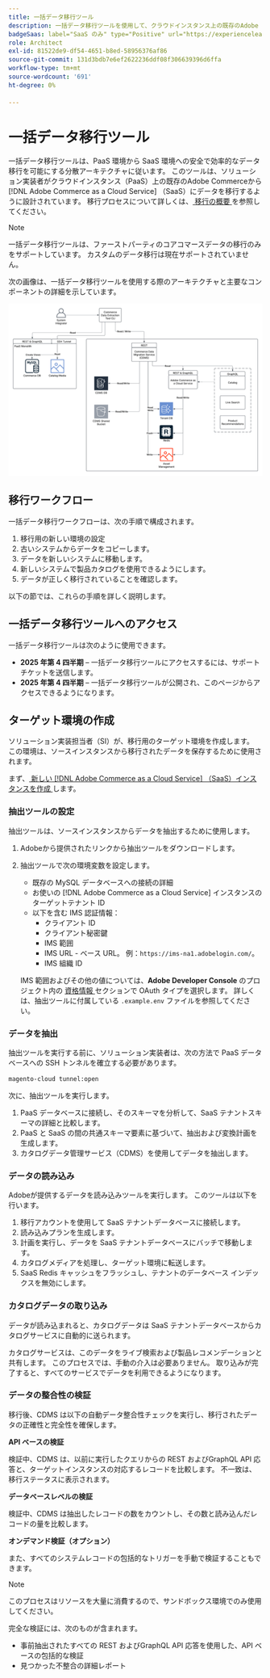 ```yaml
---
title: 一括データ移行ツール
description: 一括データ移行ツールを使用して、クラウドインスタンス上の既存のAdobe Commerceから  [!DNL Adobe Commerce as a Cloud Service] にデータを移行する方法について説明します。
badgeSaas: label="SaaS のみ" type="Positive" url="https://experienceleague.adobe.com/en/docs/commerce/user-guides/product-solutions" tooltip="Adobe Commerce as a Cloud ServiceおよびAdobe Commerce Optimizer プロジェクトにのみ適用されます（Adobeで管理される SaaS インフラストラクチャ）。"
role: Architect
exl-id: 81522de9-df54-4651-b8ed-58956376af86
source-git-commit: 131d3bdb7e6ef2622236ddf08f306639396d6ffa
workflow-type: tm+mt
source-wordcount: '691'
ht-degree: 0%

---
```


# 一括データ移行ツール

一括データ移行ツールは、PaaS 環境から SaaS 環境への安全で効率的なデータ移行を可能にする分散アーキテクチャに従います。 このツールは、ソリューション実装者がクラウドインスタンス（PaaS）上の既存のAdobe Commerceから [!DNL Adobe Commerce as a Cloud Service] （SaaS）にデータを移行するように設計されています。 移行プロセスについて詳しくは、[ 移行の概要 ](./overview.md) を参照してください。

>[!NOTE]
>
>一括データ移行ツールは、ファーストパーティのコアコマースデータの移行のみをサポートしています。 カスタムのデータ移行は現在サポートされていません。

次の画像は、一括データ移行ツールを使用する際のアーキテクチャと主要なコンポーネントの詳細を示しています。

![ 一括データ移行ツールのアーキテクチャ ](../assets/bulk-data-diagram.png)

## 移行ワークフロー

一括データ移行ワークフローは、次の手順で構成されます。

1. 移行用の新しい環境の設定
1. 古いシステムからデータをコピーします。
1. データを新しいシステムに移動します。
1. 新しいシステムで製品カタログを使用できるようにします。
1. データが正しく移行されていることを確認します。

以下の節では、これらの手順を詳しく説明します。

## 一括データ移行ツールへのアクセス

一括データ移行ツールは次のように使用できます。

- **2025 年第 4 四半期** – 一括データ移行ツールにアクセスするには、サポートチケットを送信します。
- **2025 年第 4 四半期** – 一括データ移行ツールが公開され、このページからアクセスできるようになります。

## ターゲット環境の作成

ソリューション実装担当者（SI）が、移行用のターゲット環境を作成します。 この環境は、ソースインスタンスから移行されたデータを保存するために使用されます。

まず、[ 新しい  [!DNL Adobe Commerce as a Cloud Service]  （SaaS）インスタンスを作成 ](../getting-started.md#create-an-instance) します。

### 抽出ツールの設定

抽出ツールは、ソースインスタンスからデータを抽出するために使用します。

1. Adobeから提供されたリンクから抽出ツールをダウンロードします。
1. 抽出ツールで次の環境変数を設定します。
   - 既存の MySQL データベースへの接続の詳細
   - お使いの [!DNL Adobe Commerce as a Cloud Service] インスタンスのターゲットテナント ID
   - 以下を含む IMS 認証情報：
      - クライアント ID
      - クライアント秘密鍵
      - IMS 範囲
      - IMS URL - ベース URL。 例：`https://ims-na1.adobelogin.com/`。
      - IMS 組織 ID

   IMS 範囲およびその他の値については、**Adobe Developer Console** のプロジェクト内の [ 資格情報 ](https://developer.adobe.com/console/) セクションで OAuth タイプを選択します。 詳しくは、抽出ツールに付属している `.example.env` ファイルを参照してください。

### データを抽出

抽出ツールを実行する前に、ソリューション実装者は、次の方法で PaaS データベースへの SSH トンネルを確立する必要があります。

```bash
magento-cloud tunnel:open
```

次に、抽出ツールを実行します。

1. PaaS データベースに接続し、そのスキーマを分析して、SaaS テナントスキーマの詳細と比較します。
1. PaaS と SaaS の間の共通スキーマ要素に基づいて、抽出および変換計画を生成します。
1. カタログデータ管理サービス（CDMS）を使用してデータを抽出します。

### データの読み込み

Adobeが提供するデータを読み込みツールを実行します。 このツールは以下を行います。

1. 移行アカウントを使用して SaaS テナントデータベースに接続します。
1. 読み込みプランを生成します。
1. 計画を実行し、データを SaaS テナントデータベースにバッチで移動します。
1. カタログメディアを処理し、ターゲット環境に転送します。
1. SaaS Redis キャッシュをフラッシュし、テナントのデータベース インデックスを無効にします。

### カタログデータの取り込み

データが読み込まれると、カタログデータは SaaS テナントデータベースからカタログサービスに自動的に送られます。

カタログサービスは、このデータをライブ検索および製品レコメンデーションと共有します。 このプロセスでは、手動の介入は必要ありません。 取り込みが完了すると、すべてのサービスでデータを利用できるようになります。

### データの整合性の検証

移行後、CDMS は以下の自動データ整合性チェックを実行し、移行されたデータの正確性と完全性を確保します。

**API ベースの検証**

検証中、CDMS は、以前に実行したクエリからの REST およびGraphQL API 応答と、ターゲットインスタンスの対応するレコードを比較します。 不一致は、移行ステータスに表示されます。

**データベースレベルの検証**

検証中、CDMS は抽出したレコードの数をカウントし、その数と読み込んだレコードの量を比較します。

**オンデマンド検証（オプション）**

また、すべてのシステムレコードの包括的なトリガーを手動で検証することもできます。

>[!NOTE]
>
>このプロセスはリソースを大量に消費するので、サンドボックス環境でのみ使用してください。

完全な検証には、次のものが含まれます。

- 事前抽出されたすべての REST およびGraphQL API 応答を使用した、API ベースの包括的な検証
- 見つかった不整合の詳細レポート
